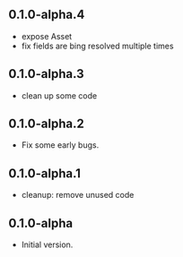 ## 0.1.0-alpha.4
- expose Asset
- fix fields are bing resolved multiple times
## 0.1.0-alpha.3
- clean up some code
## 0.1.0-alpha.2
- Fix some early bugs.
## 0.1.0-alpha.1
- cleanup: remove unused code

## 0.1.0-alpha

- Initial version.
